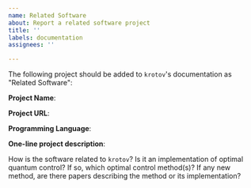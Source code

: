 ```yaml
---
name: Related Software
about: Report a related software project
title: ''
labels: documentation
assignees: ''

---
```


The following project should be added to `krotov`'s documentation as "Related Software":

**Project Name**:

**Project URL**:

**Programming Language**:

**One-line project description**:

How is the software related to `krotov`? Is it an implementation of optimal quantum control? If so, which optimal control method(s)? If any new method, are there papers describing the method or its implementation?
